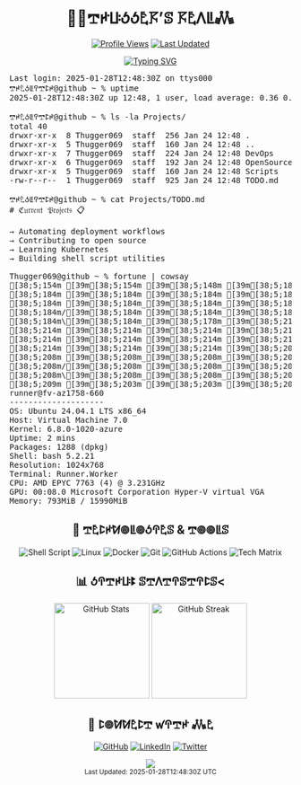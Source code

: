 <div align="center">
  <h1>👨‍💻𖢧ꛅꚶꚽꚽ𖤢𖦪’ꕷ 𖦪𖤢ꛎꚳ𖢑</h1>

  [![Profile Views](https://komarev.com/ghpvc/?username=thugger069&color=blueviolet&style=flat-square&label=Profile%20Views)](https://github.com/thugger069)
  [![Last Updated](https://img.shields.io/badge/Last%20Updated-2025-01-28T12%3A48%3A30Z-blue.svg)](https://github.com/thugger069)

  <a href="https://git.io/typing-svg">
    <img src="https://readme-typing-svg.demolab.com?font=Ubuntu+Mono&duration=3000&pause=1000&color=00FF9C&center=true&vCenter=true&width=435&lines=ℌ𝔢𝔩𝔩𝔬+𝔗𝔥𝔢𝔯𝔢;ℑ’𝔪+𖢧ꛅ𖤢ꚽꚳꛈ𖢧ꛕꛅ𝔖;𝔥𝔢𝔩𝔩+𝔖𝔠𝔯𝔦𝔭𝔱+𝔈𝔫𝔱𝔥𝔲𝔰𝔦𝔞𝔰𝔱;𝔏𝔦𝔫𝔲𝔵+%26+𝔇𝔢𝔳𝔒𝔭𝔰+𝔈𝔵𝔭𝔩𝔬𝔯𝔢𝔯;𝔒𝔭𝔢𝔫+𝔖𝔬𝔲𝔯𝔠𝔢+ℭ𝔬𝔫𝔱𝔯𝔦𝔟𝔲𝔱𝔬𝔯;𝔄𝔩𝔴𝔞𝔶𝔰+𝔏𝔢𝔞𝔯𝔫𝔦𝔫𝔤+%F0%9F%92%A1" alt="Typing SVG" />
  </a>
</div>

<pre class="terminal">
Last login: 2025-01-28T12:48:30Z on ttys000
𖢧ꛅ𖤢ꚽꚳꛈ𖢧ꛕꛅ@github ~ % uptime
2025-01-28T12:48:30Z up 12:48, 1 user, load average: 0.36 0.95 0.29

𖢧ꛅ𖤢ꚽꚳꛈ𖢧ꛕꛅ@github ~ % ls -la Projects/
total 40
drwxr-xr-x  8 Thugger069  staff  256 Jan 24 12:48 .
drwxr-xr-x  5 Thugger069  staff  160 Jan 24 12:48 ..
drwxr-xr-x  7 Thugger069  staff  224 Jan 24 12:48 DevOps
drwxr-xr-x  6 Thugger069  staff  192 Jan 24 12:48 OpenSource
drwxr-xr-x  5 Thugger069  staff  160 Jan 24 12:48 Scripts
-rw-r--r--  1 Thugger069  staff  925 Jan 24 12:48 TODO.md

𖢧ꛅ𖤢ꚽꚳꛈ𖢧ꛕꛅ@github ~ % cat Projects/TODO.md
# ℭ𝔲𝔯𝔯𝔢𝔫𝔱 𝔓𝔯𝔬𝔧𝔢𝔠𝔱𝔰 📋

→ Automating deployment workflows
→ Contributing to open source
→ Learning Kubernetes
→ Building shell script utilities

Thugger069@github ~ % fortune | cowsay
[38;5;154m [39m[38;5;154m [39m[38;5;148m [39m[38;5;184m [39m[38;5;184m [39m[38;5;184m|[39m[38;5;184m|[39m[38;5;184m [39m[38;5;184m [39m[38;5;184m [39m[38;5;184m [39m[38;5;184m [39m[38;5;184m_[39m[38;5;184m_[39m[38;5;178m [39m[38;5;214m [39m[38;5;214m_[39m[38;5;214m_[39m[38;5;214m [39m[38;5;214m [39m[38;5;214m [39m[38;5;214m/[39m[38;5;214m/[39m[38;5;214m|[39m[38;5;208m [39m[38;5;208m [39m[38;5;208m [39m[38;5;208m [39m[38;5;208m|[39m[38;5;208m|[39m[38;5;208m [39m[38;5;208m [39m[38;5;208m [39m[38;5;209m/[39m[38;5;203m|[39m[38;5;203m_[39m[38;5;203m_[39m[38;5;203m_[39m[38;5;203m/[39m[38;5;203m|[39m[38;5;203m [39m[38;5;203m_[39m[38;5;203m_[39m[38;5;203m [39m[38;5;203m [39m[38;5;204m/[39m[38;5;198m/[39m[38;5;198m|[39m[38;5;198m [39m[38;5;198m_[39m[38;5;198m_[39m[38;5;198m_[39m[38;5;198m [39m[38;5;198m [39m[38;5;198m [39m[38;5;199m_[39m[38;5;199m_[39m[38;5;199m [39m[38;5;199m [39m[38;5;199m [39m[38;5;199m [39m[38;5;199m [39m[38;5;199m [39m[38;5;199m/[39m[38;5;163m/[39m[38;5;163m|[39m[38;5;164m [39m[38;5;164m [39m[38;5;164m_[39m[38;5;164m_[39m[38;5;164m_[39m[38;5;164m_[39m[38;5;164m [39m[38;5;164m [39m[38;5;164m/[39m[38;5;164m/[39m[38;5;128m|[39m[38;5;128m[39m
[38;5;184m [39m[38;5;184m [39m[38;5;184m [39m[38;5;184m [39m[38;5;184m=[39m[38;5;184m|[39m[38;5;184m|[39m[38;5;184m=[39m[38;5;184m [39m[38;5;184m_[39m[38;5;184m_[39m[38;5;178m/[39m[38;5;214m [39m[38;5;214m/[39m[38;5;214m_[39m[38;5;214m/[39m[38;5;214m [39m[38;5;214m_[39m[38;5;214m)[39m[38;5;214m_[39m[38;5;214m|[39m[38;5;208m/[39m[38;5;208m|[39m[38;5;208m|[39m[38;5;208m [39m[38;5;208m [39m[38;5;208m [39m[38;5;208m=[39m[38;5;208m|[39m[38;5;208m|[39m[38;5;209m=[39m[38;5;203m [39m[38;5;203m|[39m[38;5;203m [39m[38;5;203m_[39m[38;5;203m_[39m[38;5;203m [39m[38;5;203m [39m[38;5;203m/[39m[38;5;203m_[39m[38;5;203m/[39m[38;5;203m [39m[38;5;204m/[39m[38;5;198m_[39m[38;5;198m|[39m[38;5;198m/[39m[38;5;198m|[39m[38;5;198m|[39m[38;5;198m<[39m[38;5;198m [39m[38;5;198m [39m[38;5;198m/[39m[38;5;199m [39m[38;5;199m_[39m[38;5;199m/[39m[38;5;199m_[39m[38;5;199m/[39m[38;5;199m_[39m[38;5;199m_[39m[38;5;199m [39m[38;5;199m [39m[38;5;163m_[39m[38;5;163m|[39m[38;5;164m/[39m[38;5;164m|[39m[38;5;164m|[39m[38;5;164m [39m[38;5;164m|[39m[38;5;164m_[39m[38;5;164m [39m[38;5;164m [39m[38;5;164m/[39m[38;5;164m_[39m[38;5;128m|[39m[38;5;128m/[39m[38;5;129m|[39m[38;5;129m|[39m[38;5;129m[39m
[38;5;184m [39m[38;5;184m_[39m[38;5;184m_[39m[38;5;184m_[39m[38;5;184m [39m[38;5;184m|[39m[38;5;184m|[39m[38;5;184m [39m[38;5;178m/[39m[38;5;214m [39m[38;5;214m_[39m[38;5;214m_[39m[38;5;214m_[39m[38;5;214m/[39m[38;5;214m [39m[38;5;214m|[39m[38;5;214m [39m[38;5;214m|[39m[38;5;208m/[39m[38;5;208m [39m[38;5;208m_[39m[38;5;208m [39m[38;5;208m\[39m[38;5;208m [39m[38;5;208m_[39m[38;5;208m_[39m[38;5;208m_[39m[38;5;209m [39m[38;5;203m|[39m[38;5;203m|[39m[38;5;203m [39m[38;5;203m/[39m[38;5;203m [39m[38;5;203m/[39m[38;5;203m_[39m[38;5;203m/[39m[38;5;203m [39m[38;5;203m/[39m[38;5;203m [39m[38;5;204m_[39m[38;5;198m_[39m[38;5;198m_[39m[38;5;198m/[39m[38;5;198m [39m[38;5;198m_[39m[38;5;198m [39m[38;5;198m\[39m[38;5;198m [39m[38;5;198m/[39m[38;5;199m [39m[38;5;199m/[39m[38;5;199m_[39m[38;5;199m/[39m[38;5;199m_[39m[38;5;199m/[39m[38;5;199m|[39m[38;5;199m_[39m[38;5;199m [39m[38;5;163m [39m[38;5;163m|[39m[38;5;164m/[39m[38;5;164m [39m[38;5;164m_[39m[38;5;164m [39m[38;5;164m\[39m[38;5;164m [39m[38;5;164m_[39m[38;5;164m/[39m[38;5;164m_[39m[38;5;164m [39m[38;5;128m<[39m[38;5;128m/[39m[38;5;129m [39m[38;5;129m_[39m[38;5;129m [39m[38;5;129m\[39m[38;5;129m [39m[38;5;129m[39m
[38;5;184m/[39m[38;5;184m [39m[38;5;184m_[39m[38;5;184m_[39m[38;5;184m`[39m[38;5;178m [39m[38;5;214m|[39m[38;5;214m/[39m[38;5;214m [39m[38;5;214m/[39m[38;5;214m_[39m[38;5;214m_[39m[38;5;214m|[39m[38;5;214m [39m[38;5;214m|[39m[38;5;208m|[39m[38;5;208m [39m[38;5;208m/[39m[38;5;208m [39m[38;5;208m [39m[38;5;208m_[39m[38;5;208m_[39m[38;5;208m/[39m[38;5;208m/[39m[38;5;209m [39m[38;5;203m_[39m[38;5;203m_[39m[38;5;203m`[39m[38;5;203m [39m[38;5;203m|[39m[38;5;203m/[39m[38;5;203m_[39m[38;5;203m_[39m[38;5;203m_[39m[38;5;203m [39m[38;5;203m [39m[38;5;204m/[39m[38;5;198m [39m[38;5;198m/[39m[38;5;198m_[39m[38;5;198m_[39m[38;5;198m/[39m[38;5;198m [39m[38;5;198m [39m[38;5;198m_[39m[38;5;198m_[39m[38;5;199m/[39m[38;5;199m/[39m[38;5;199m_[39m[38;5;199m/[39m[38;5;199m/[39m[38;5;199m_[39m[38;5;199m/[39m[38;5;199m [39m[38;5;199m/[39m[38;5;163m [39m[38;5;163m_[39m[38;5;164m_[39m[38;5;164m/[39m[38;5;164m/[39m[38;5;164m [39m[38;5;164m [39m[38;5;164m_[39m[38;5;164m_[39m[38;5;164m/[39m[38;5;164m/[39m[38;5;164m_[39m[38;5;128m_[39m[38;5;128m_[39m[38;5;129m_[39m[38;5;129m/[39m[38;5;129m [39m[38;5;129m [39m[38;5;129m_[39m[38;5;129m_[39m[38;5;129m/[39m[38;5;129m [39m[38;5;129m[39m
[38;5;184m\[39m[38;5;184m_[39m[38;5;178m_[39m[38;5;214m_[39m[38;5;214m_[39m[38;5;214m/[39m[38;5;214m [39m[38;5;214m\[39m[38;5;214m [39m[38;5;214m [39m[38;5;214m_[39m[38;5;214m/[39m[38;5;208m|[39m[38;5;208m [39m[38;5;208m|[39m[38;5;208m_[39m[38;5;208m/[39m[38;5;208m\[39m[38;5;208m_[39m[38;5;208m_[39m[38;5;208m_[39m[38;5;209m/[39m[38;5;203m [39m[38;5;203m\[39m[38;5;203m_[39m[38;5;203m_[39m[38;5;203m_[39m[38;5;203m_[39m[38;5;203m/[39m[38;5;203m|[39m[38;5;203m/[39m[38;5;203m [39m[38;5;203m [39m[38;5;204m [39m[38;5;198m|[39m[38;5;198m/[39m[38;5;198m\[39m[38;5;198m [39m[38;5;198m [39m[38;5;198m_[39m[38;5;198m/[39m[38;5;198m\[39m[38;5;198m_[39m[38;5;199m_[39m[38;5;199m_[39m[38;5;199m/[39m[38;5;199m [39m[38;5;199m [39m[38;5;199m/[39m[38;5;199m_[39m[38;5;199m/[39m[38;5;199m [39m[38;5;163m [39m[38;5;163m/[39m[38;5;164m_[39m[38;5;164m_[39m[38;5;164m_[39m[38;5;164m_[39m[38;5;164m/[39m[38;5;164m\[39m[38;5;164m_[39m[38;5;164m_[39m[38;5;164m_[39m[38;5;164m/[39m[38;5;128m [39m[38;5;128m [39m[38;5;129m [39m[38;5;129m [39m[38;5;129m [39m[38;5;129m [39m[38;5;129m\[39m[38;5;129m_[39m[38;5;129m_[39m[38;5;129m_[39m[38;5;129m/[39m[38;5;93m [39m[38;5;93m [39m[38;5;93m[39m
[38;5;214m [39m[38;5;214m [39m[38;5;214m [39m[38;5;214m [39m[38;5;214m [39m[38;5;214m [39m[38;5;214m [39m[38;5;214m/[39m[38;5;214m_[39m[38;5;208m/[39m[38;5;208m [39m[38;5;208m([39m[38;5;208m_[39m[38;5;208m_[39m[38;5;208m/[39m[38;5;208m [39m[38;5;208m [39m[38;5;208m [39m[38;5;209m [39m[38;5;203m [39m[38;5;203m [39m[38;5;203m [39m[38;5;203m [39m[38;5;203m [39m[38;5;203m [39m[38;5;203m [39m[38;5;203m [39m[38;5;203m [39m[38;5;203m [39m[38;5;203m [39m[38;5;204m [39m[38;5;198m [39m[38;5;198m [39m[38;5;198m [39m[38;5;198m [39m[38;5;198m [39m[38;5;198m/[39m[38;5;198m_[39m[38;5;198m/[39m[38;5;198m [39m[38;5;199m [39m[38;5;199m [39m[38;5;199m [39m[38;5;199m [39m[38;5;199m [39m[38;5;199m [39m[38;5;199m [39m[38;5;199m [39m[38;5;199m [39m[38;5;163m [39m[38;5;163m [39m[38;5;164m [39m[38;5;164m [39m[38;5;164m [39m[38;5;164m [39m[38;5;164m [39m[38;5;164m [39m[38;5;164m [39m[38;5;164m [39m[38;5;164m [39m[38;5;164m [39m[38;5;128m [39m[38;5;128m [39m[38;5;129m [39m[38;5;129m [39m[38;5;129m [39m[38;5;129m [39m[38;5;129m [39m[38;5;129m [39m[38;5;129m [39m[38;5;129m [39m[38;5;129m [39m[38;5;93m [39m[38;5;93m [39m[38;5;93m [39m[38;5;93m [39m[38;5;93m [39m[38;5;93m[39m
[38;5;214m [39m[38;5;214m [39m[38;5;214m [39m[38;5;214m [39m[38;5;214m [39m[38;5;214m|[39m[38;5;208m|[39m[38;5;208m [39m[38;5;208m [39m[38;5;208m [39m[38;5;208m [39m[38;5;208m [39m[38;5;208m_[39m[38;5;208m_[39m[38;5;208m [39m[38;5;209m [39m[38;5;203m_[39m[38;5;203m_[39m[38;5;203m [39m[38;5;203m [39m[38;5;203m [39m[38;5;203m/[39m[38;5;203m/[39m[38;5;203m|[39m[38;5;203m [39m[38;5;203m [39m[38;5;203m [39m[38;5;204m/[39m[38;5;198m/[39m[38;5;198m|[39m[38;5;198m[39m
[38;5;214m [39m[38;5;214m [39m[38;5;214m [39m[38;5;208m [39m[38;5;208m=[39m[38;5;208m|[39m[38;5;208m|[39m[38;5;208m=[39m[38;5;208m [39m[38;5;208m_[39m[38;5;208m_[39m[38;5;208m/[39m[38;5;209m [39m[38;5;203m/[39m[38;5;203m_[39m[38;5;203m/[39m[38;5;203m [39m[38;5;203m_[39m[38;5;203m)[39m[38;5;203m_[39m[38;5;203m|[39m[38;5;203m/[39m[38;5;203m|[39m[38;5;203m|[39m[38;5;204m [39m[38;5;198m_[39m[38;5;198m|[39m[38;5;198m/[39m[38;5;198m|[39m[38;5;198m|[39m[38;5;198m[39m
[38;5;208m [39m[38;5;208m_[39m[38;5;208m_[39m[38;5;208m_[39m[38;5;208m [39m[38;5;208m|[39m[38;5;208m|[39m[38;5;208m [39m[38;5;208m/[39m[38;5;209m [39m[38;5;203m_[39m[38;5;203m_[39m[38;5;203m_[39m[38;5;203m/[39m[38;5;203m [39m[38;5;203m|[39m[38;5;203m [39m[38;5;203m|[39m[38;5;203m/[39m[38;5;203m [39m[38;5;203m_[39m[38;5;204m [39m[38;5;198m\[39m[38;5;198m [39m[38;5;198m/[39m[38;5;198m [39m[38;5;198m_[39m[38;5;198m [39m[38;5;198m\[39m[38;5;198m [39m[38;5;198m[39m
[38;5;208m/[39m[38;5;208m [39m[38;5;208m_[39m[38;5;208m_[39m[38;5;208m`[39m[38;5;208m [39m[38;5;209m|[39m[38;5;203m/[39m[38;5;203m [39m[38;5;203m/[39m[38;5;203m_[39m[38;5;203m_[39m[38;5;203m|[39m[38;5;203m [39m[38;5;203m|[39m[38;5;203m|[39m[38;5;203m [39m[38;5;203m/[39m[38;5;204m [39m[38;5;198m [39m[38;5;198m_[39m[38;5;198m_[39m[38;5;198m/[39m[38;5;198m/[39m[38;5;198m [39m[38;5;198m [39m[38;5;198m_[39m[38;5;198m_[39m[38;5;199m/[39m[38;5;199m [39m[38;5;199m[39m
[38;5;208m\[39m[38;5;208m_[39m[38;5;208m_[39m[38;5;209m_[39m[38;5;203m_[39m[38;5;203m/[39m[38;5;203m [39m[38;5;203m\[39m[38;5;203m [39m[38;5;203m [39m[38;5;203m_[39m[38;5;203m/[39m[38;5;203m|[39m[38;5;203m [39m[38;5;203m|[39m[38;5;204m_[39m[38;5;198m/[39m[38;5;198m\[39m[38;5;198m_[39m[38;5;198m_[39m[38;5;198m_[39m[38;5;198m/[39m[38;5;198m [39m[38;5;198m\[39m[38;5;198m_[39m[38;5;199m_[39m[38;5;199m_[39m[38;5;199m/[39m[38;5;199m [39m[38;5;199m [39m[38;5;199m[39m
[38;5;209m [39m[38;5;203m [39m[38;5;203m [39m[38;5;203m [39m[38;5;203m [39m[38;5;203m [39m[38;5;203m [39m[38;5;203m/[39m[38;5;203m_[39m[38;5;203m/[39m[38;5;203m [39m[38;5;203m([39m[38;5;204m_[39m[38;5;198m_[39m[38;5;198m/[39m[38;5;198m [39m[38;5;198m [39m[38;5;198m [39m[38;5;198m [39m[38;5;198m [39m[38;5;198m [39m[38;5;198m [39m[38;5;199m [39m[38;5;199m [39m[38;5;199m [39m[38;5;199m [39m[38;5;199m [39m[38;5;199m [39m[38;5;199m [39m[38;5;199m [39m[38;5;199m[39m
runner@fv-az1758-660 
-------------------- 
OS: Ubuntu 24.04.1 LTS x86_64 
Host: Virtual Machine 7.0 
Kernel: 6.8.0-1020-azure 
Uptime: 2 mins 
Packages: 1288 (dpkg) 
Shell: bash 5.2.21 
Resolution: 1024x768 
Terminal: Runner.Worker 
CPU: AMD EPYC 7763 (4) @ 3.231GHz 
GPU: 00:08.0 Microsoft Corporation Hyper-V virtual VGA 
Memory: 793MiB / 15990MiB 
</pre>

<div align="center">
  <h2>🔧 𖢧𖤢ꛕꛅꛘ𖣠ꚳ𖣠ꚽꛈ𖤢ꕷ & 𖢧𖣠𖣠ꚳꕷ</h2>
  
  ![Shell Script](https://img.shields.io/badge/Shell_Script-%23121011.svg?style=for-the-badge&logo=gnu-bash&logoColor=white)
  ![Linux](https://img.shields.io/badge/Linux-FCC624?style=for-the-badge&logo=linux&logoColor=black)
  ![Docker](https://img.shields.io/badge/docker-%230db7ed.svg?style=for-the-badge&logo=docker&logoColor=white)
  ![Git](https://img.shields.io/badge/git-%23F05033.svg?style=for-the-badge&logo=git&logoColor=white)
  ![GitHub Actions](https://img.shields.io/badge/github%20actions-%232671E5.svg?style=for-the-badge&logo=githubactions&logoColor=white)
  ![Tech Matrix](https://img.shields.io/static/v1?label=&message=TypeScript|Python|Rust|WASM&color=00ff9d&style=for-the-badge&logoWidth=30&logo=data:image/png;base64,iVBORw0KG...)

  <h2>📊 ꚽꛈ𖢧ꛅꚶꔪ ꕷ𖢧ꛎ𖢧ꛈꕷ𖢧ꛈꛕꕷ<</h2>
  
  <img src="https://github-readme-stats.vercel.app/api?username=thugger069&show_icons=true&theme=radical&cache_seconds=86400" alt="GitHub Stats" height="170"/>
  <img src="https://github-readme-streak-stats.herokuapp.com/?user=thugger069&theme=radical&cache_seconds=86400" alt="GitHub Streak" height="170"/>

  <h2>🤝 ꛕ𖣠ꛘꛘ𖤢ꛕ𖢧 ꛃꛈ𖢧ꛅ 𖢑𖤢</h2>
  
  [![GitHub](https://img.shields.io/badge/github-%23121011.svg?style=for-the-badge&logo=github&logoColor=white)](https://github.com/thugger069)
  [![LinkedIn](https://img.shields.io/badge/linkedin-%230077B5.svg?style=for-the-badge&logo=linkedin&logoColor=white)](https://linkedin.com/in/thugger069)
  [![Twitter](https://img.shields.io/badge/X-%23000000.svg?style=for-the-badge&logo=X&logoColor=white)](https://twitter.com/chuksgincaro)
</div>

<div align="center">
  <img src="https://capsule-render.vercel.app/api?type=waving&color=gradient&height=100&section=footer"/>
</div>

<div align="center">
  <sub>Last Updated: 2025-01-28T12:48:30Z UTC</sub>
</div>
